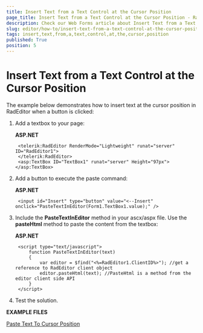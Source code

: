 ```yaml
---
title: Insert Text from a Text Control at the Cursor Position
page_title: Insert Text from a Text Control at the Cursor Position - RadEditor
description: Check our Web Forms article about Insert Text from a Text Control at the Cursor Position.
slug: editor/how-to/insert-text-from-a-text-control-at-the-cursor-position
tags: insert,text,from,a,text,control,at,the,cursor,position
published: True
position: 5
---
```


# Insert Text from a Text Control at the Cursor Position

The example below demonstrates how to insert text at the cursor position in RadEditor when a button is clicked:

1. Add a textbox to your page:

	**ASP.NET**
	
		<telerik:RadEditor RenderMode="Lightweight" runat="server" ID="RadEditor1">
		</telerik:RadEditor>
		<asp:TextBox ID="TextBox1" runat="server" Height="97px"></asp:TextBox>

1. Add a button to execute the paste command:

	**ASP.NET**

		<input id="Insert" type="button" value="<--Insert" onclick="PasteTextInEditor(Form1.TextBox1.value);" />


1. Include the **PasteTextInEditor** method in your ascx/aspx file. Use the **pasteHtml** method to paste the content from the textbox:

	**ASP.NET**
	
	    <script type="text/javascript">
	        function PasteTextInEditor(text)
	        {
	            var editor = $find("<%=RadEditor1.ClientID%>"); //get a reference to RadEditor client object    
	            editor.pasteHtml(text); //PasteHtml is a method from the editor client side API
	        }
	    </script>


1. Test the solution.

**EXAMPLE FILES**

[Paste Text To Cursor Position](https://www.telerik.com/ArticleFileDownload.aspx?I=r8w&G=euY)
